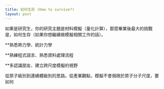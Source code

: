 ```yaml
---
title: 如何生存 (How to survive?) 
layout: post
---
```


如果是研究生，你的研究主題是材料模擬（量化計算），那麼畢業後最大的挑戰是，如何生存（如果你想繼續做模擬相關工作的話）。


**熟悉熱力學、統計力學

**熟練程式語言、熟悉資料處理流程

**多認識朋友、建立跨尺度模擬的視野

從原子級別到連續體級別的思路。從產業觀點，模擬不會侷限於原子分子尺度，要如何

